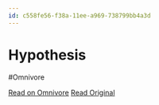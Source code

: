 ```yaml
---
id: c558fe56-f38a-11ee-a969-738799bb4a3d
---
```


# Hypothesis
#Omnivore

[Read on Omnivore](https://omnivore.app/me/hypothesis-18eaff0e408)
[Read Original](https://hypothes.is/a/xkuH4PN-Ee6pAUNzCv_Bfw)

